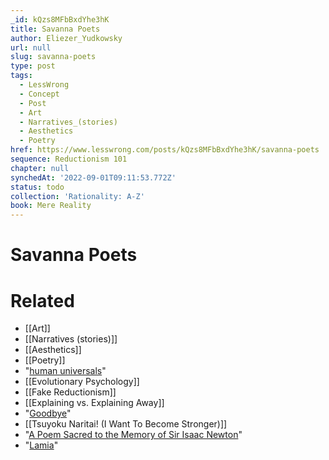 ```yaml
---
_id: kQzs8MFbBxdYhe3hK
title: Savanna Poets
author: Eliezer_Yudkowsky
url: null
slug: savanna-poets
type: post
tags:
  - LessWrong
  - Concept
  - Post
  - Art
  - Narratives_(stories)
  - Aesthetics
  - Poetry
href: https://www.lesswrong.com/posts/kQzs8MFbBxdYhe3hK/savanna-poets
sequence: Reductionism 101
chapter: null
synchedAt: '2022-09-01T09:11:53.772Z'
status: todo
collection: 'Rationality: A-Z'
book: Mere Reality
---
```


# Savanna Poets


# Related

- [[Art]]
- [[Narratives (stories)]]
- [[Aesthetics]]
- [[Poetry]]
- "[human universals](http://condor.depaul.edu/~mfiddler/hyphen/humunivers.htm)"
- [[Evolutionary Psychology]]
- [[Fake Reductionism]]
- [[Explaining vs. Explaining Away]]
- "[Goodbye](http://yudkowsky.net/yehuda.html)"
- [[Tsuyoku Naritai! (I Want To Become Stronger)]]
- "[A Poem Sacred to the Memory of Sir Isaac Newton](http://www.poemhunter.com/poem/a-poem-sacred-to-the-memory-of-sir-isaac-newton/)"
- "[Lamia](http://en.wikisource.org/wiki/Lamia)"
